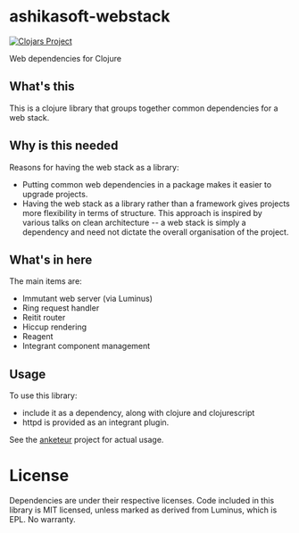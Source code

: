 # ashikasoft-webstack

[![Clojars Project](https://img.shields.io/clojars/v/ashikasoft/webstack.svg)](https://clojars.org/ashikasoft/webstack)

Web dependencies for Clojure

## What's this
This is a clojure library that groups together common dependencies for a web stack.

## Why is this needed
Reasons for having the web stack as a library:
* Putting common web dependencies in a package makes it easier to upgrade projects.
* Having the web stack as a library rather than a framework gives projects more flexibility in terms of structure. This approach is inspired by various talks on clean architecture -- a web stack is simply a dependency and need not dictate the overall organisation of the project.

## What's in here
The main items are:
* Immutant web server (via Luminus)
* Ring request handler
* Reitit router
* Hiccup rendering
* Reagent
* Integrant component management

## Usage
To use this library:
* include it as a dependency, along with clojure and clojurescript
* httpd is provided as an integrant plugin.

See the [anketeur](https://github.com/kbsant/anketeur) project for actual usage.

# License
Dependencies are under their respective licenses.
Code included in this library is MIT licensed, unless marked as derived from Luminus, which is EPL.
No warranty.
